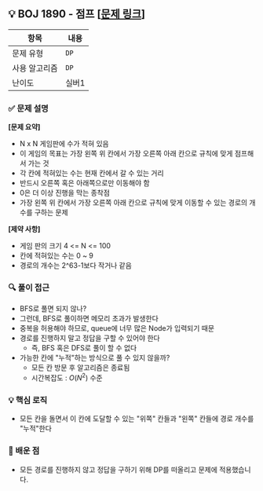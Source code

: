 ## 💡 BOJ 1890 - 점프 [[문제 링크](https://www.acmicpc.net/problem/1890)]

| 항목 | 내용 |
|------|------|
| 문제 유형 | `DP` |
| 사용 알고리즘 | `DP` | 
| 난이도 | 실버1 |

### ✅ 문제 설명
**[문제 요약]**
- N x N 게임판에 수가 적혀 있음
- 이 게임의 목표는 가장 왼쪽 위 칸에서 가장 오른쪽 아래 칸으로 규칙에 맞게 점프해서 가는 것
- 각 칸에 적혀있는 수는 현재 칸에서 갈 수 있는 거리
- 반드시 오른쪽 혹은 아래쪽으로만 이동해야 함
- 0은 더 이상 진행을 막는 종착점
- 가장 왼쪽 위 칸에서 가장 오른쪽 아래 칸으로 규칙에 맞게 이동할 수 있는 경로의 개수를 구하는 문제

**[제약 사항]**
- 게임 판의 크기 4 <= N <= 100
- 칸에 적혀있는 수는 0 ~ 9
- 경로의 개수는 2^63-1보다 작거나 같음

### 🔍 풀이 접근
- BFS로 풀면 되지 않나?
- 그런데, BFS로 풀이하면 메모리 초과가 발생한다
- 중복을 허용해야 하므로, queue에 너무 많은 Node가 입력되기 때문
- 경로를 진행하지 말고 정답을 구할 수 있어야 한다
    - 즉, BFS 혹은 DFS로 풀이 할 수 없다
- 가능한 칸에 "누적"하는 방식으로 풀 수 있지 않을까?
    - 모든 칸 방문 후 알고리즘은 종료됨
    - 시간복잡도 : $O(N^2)$ 수준

### 💡 핵심 로직
- 모든 칸을 돌면서 이 칸에 도달할 수 있는 "위쪽" 칸들과 "왼쪽" 칸들에 경로 개수를 "누적"한다

### 📌 배운 점
- 모든 경로를 진행하지 않고 정답을 구하기 위해 DP를 떠올리고 문제에 적용했습니다.